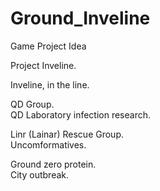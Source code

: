 # Ground_Inveline
Game Project Idea

Project Inveline.

Inveline, in the line.

QD Group.   
QD Laboratory infection research.

Linr (Lainar) Rescue Group.  
Uncomformatives.  



Ground zero protein.  
City outbreak.  
